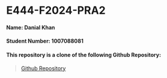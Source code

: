 # E444-F2024-PRA2
#### Name: Danial Khan
#### Student Number: 1007088081


#### This repository is a clone of the following Github Repository:
> [Github Repository](https://github.com/miguelgrinberg/flasky)
